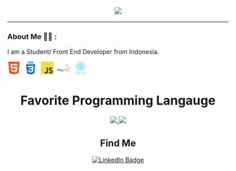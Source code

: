 <div id="header" align="center">
  <img src="https://media.giphy.com/media/M9gbBd9nbDrOTu1Mqx/giphy.gif" width="100"/>
</div>

---

###  About Me :man_technologist: :
I am a Student/ Front End Developer from Indonesia.

<div>
    <img src="https://github.com/devicons/devicon/blob/master/icons/html5/html5-original.svg" title="HTML5" alt="HTML" width="30" height="30"/>&nbsp;
  <img src="https://github.com/devicons/devicon/blob/master/icons/css3/css3-plain-wordmark.svg"  title="CSS3" alt="CSS" width="30" height="30"/>&nbsp;
  <img src="https://github.com/devicons/devicon/blob/master/icons/javascript/javascript-original.svg" title="JavaScript" width="30" height="30" height="40"/>&nbsp;
    <img src="https://github.com/devicons/devicon/blob/master/icons/mysql/mysql-original-wordmark.svg" title="MySQL"  width="30" height="30" height="40"/>&nbsp;
  <img src="https://github.com/devicons/devicon/blob/master/icons/react/react-original-wordmark.svg" title="ReactJS" alt="ReactJS" width="30" height="30"/>

</div>

<h1 align="center"> Favorite Programming Langauge </h1>
<p align="center">
<a href="https://github.com/JeckPGR">
  <img height="180em" src="https://github-readme-stats-eight-theta.vercel.app/api?username=JeckPGR&show_icons=true&theme=algolia&include_all_commits=true&count_private=true"/>
  <img height="180em" src="https://github-readme-stats-eight-theta.vercel.app/api/top-langs/?username=JeckPGR&layout=compact&layout=compact&theme=algolia"/>
</a>
</p>
<h2 align="Center">Find Me</h2>
<div align="Center" id="badges">
  <a href="(https://www.linkedin.com/in/dzaky-razi-67b630248/)">
    <img src="https://img.shields.io/badge/LinkedIn-blue?style=for-the-badge&logo=linkedin&logoColor=white" alt="LinkedIn Badge"/>
  </a>
